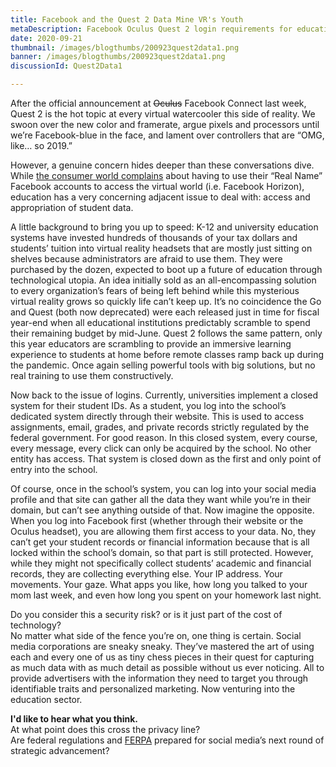 ```yaml
---
title: Facebook and the Quest 2 Data Mine VR's Youth
metaDescription: Facebook Oculus Quest 2 login requirements for education open to the door to capturing student data
date: 2020-09-21
thumbnail: /images/blogthumbs/200923quest2data1.png
banner: /images/blogthumbs/200923quest2data1.png
discussionId: Quest2Data1

---
```


After the official announcement at ~~Oculus~~ Facebook Connect last week, Quest 2 is the hot topic at every virtual watercooler this side of reality. We swoon over the new color and framerate, argue pixels and processors until we’re Facebook-blue in the face, and lament over controllers that are “OMG, like… so 2019.”


However, a genuine concern hides deeper than these conversations dive.
While [the consumer world complains](https://www.google.com/search?sxsrf=ALeKk03G77VHKzOj8JyAueqeXrqiVfHdig%3A1601998318087&source=hp&ei=7o18X6CBAo2itQXY5JDoCw&q=oculus+login+with+facebook&oq=oculus+login&gs_lcp=CgZwc3ktYWIQAxgBMgUIABDJAzIHCAAQFBCHAjICCAAyAggAMgYIABAWEB4yBggAEBYQHjIGCAAQFhAeMgYIABAWEB4yBggAEBYQHjIGCAAQFhAeOgQIIxAnOgUIABCRAjoCCC46CAguEMcBEKMCOg0IABCxAxDJAxAUEIcCOg0IABCxAxCDARAUEIcCOggIABCxAxCDAToICC4QxwEQrwE6BQgAELEDOgoIABCxAxAUEIcCOggILhCxAxCDAToLCAAQsQMQyQMQkQI6BAgAEApQhRFY2x9gwkNoAHAAeACAAV2IAcEGkgECMTKYAQCgAQGqAQdnd3Mtd2l6&sclient=psy-ab) about having to use their “Real Name” Facebook accounts to access the virtual world (i.e. Facebook Horizon), education has a very concerning adjacent issue to deal with: access and appropriation of student data.

A little background to bring you up to speed:
K-12 and university education systems have invested hundreds of thousands of your tax dollars and students’ tuition into virtual reality headsets that are mostly just sitting on shelves because administrators are afraid to use them. They were purchased by the dozen, expected to boot up a future of education through technological utopia. An idea initially sold as an all-encompassing solution to every organization’s fears of being left behind while this mysterious virtual reality grows so quickly life can’t keep up. It’s no coincidence the Go and Quest (both now deprecated) were each released just in time for fiscal year-end when all educational institutions predictably scramble to spend their remaining budget by mid-June.
Quest 2 follows the same pattern, only this year educators are scrambling to provide an immersive learning experience to students at home before remote classes ramp back up during the pandemic. Once again selling powerful tools with big solutions, but no real training to use them constructively.

Now back to the issue of logins.
Currently, universities implement a closed system for their student IDs. As a student, you log into the school’s dedicated system directly through their website. This is used to access assignments, email, grades, and private records strictly regulated by the federal government. For good reason.
In this closed system, every course, every message, every click can only be acquired by the school. No other entity has access. That system is closed down as the first and only point of entry into the school.

Of course, once in the school’s system, you can log into your social media profile and that site can gather all the data they want while you’re in their domain, but can’t see anything outside of that.
Now imagine the opposite. When you log into Facebook first (whether through their website or the Oculus headset), you are allowing them first access to your data. No, they can’t get your student records or financial information because that is all locked within the school’s domain, so that part is still protected. However, while they might not specifically collect students’ academic and financial records, they are collecting everything else. Your IP address. Your movements. Your gaze. What apps you like, how long you talked to your mom last week, and even how long you spent on your homework last night.


Do you consider this a security risk? or is it just part of the cost of technology?  
No matter what side of the fence you’re on, one thing is certain. Social media corporations are sneaky sneaky. They’ve mastered the art of using each and every one of us as tiny chess pieces in their quest for capturing as much data with as much detail as possible without us ever noticing. All to provide advertisers with the information they need to target you through identifiable traits and personalized marketing. Now venturing into the education sector.

**I'd like to hear what you think.**  
At what point does this cross the privacy line?  
Are federal regulations and [FERPA](https://www2.ed.gov/policy/gen/guid/fpco/ferpa/index.html) prepared for social media’s next round of strategic advancement?